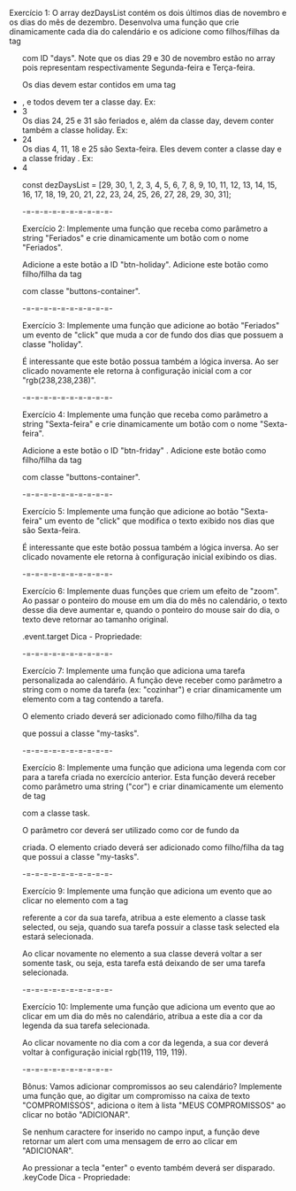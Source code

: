 Exercício 1:
O array dezDaysList contém os dois últimos dias de novembro e os dias do mês de dezembro. Desenvolva uma função que crie dinamicamente cada dia do calendário e os adicione como filhos/filhas da tag <ul> com ID "days". Note que os dias 29 e 30 de novembro estão no array pois representam respectivamente Segunda-feira e Terça-feira.

Os dias devem estar contidos em uma tag <li>, e todos devem ter a classe day. Ex: <li class="day">3</li>
Os dias 24, 25 e 31 são feriados e, além da classe day, devem conter também a classe holiday. Ex: <li class="day holiday">24</li>
Os dias 4, 11, 18 e 25 são Sexta-feira. Eles devem conter a classe day e a classe friday . Ex: <li class="day friday">4</li>

const dezDaysList = [29, 30, 1, 2, 3, 4, 5, 6, 7, 8, 9, 10, 11, 12, 13, 14, 15, 16, 17, 18, 19, 20, 21, 22, 23, 24, 25, 26, 27, 28, 29, 30, 31];

-=-=-=-=-=-=-=-=-=-=-

Exercício 2:
Implemente uma função que receba como parâmetro a string "Feriados" e crie dinamicamente um botão com o nome "Feriados".

Adicione a este botão a ID "btn-holiday".
Adicione este botão como filho/filha da tag <div> com classe "buttons-container".

-=-=-=-=-=-=-=-=-=-=-

Exercício 3:
Implemente uma função que adicione ao botão "Feriados" um evento de "click" que muda a cor de fundo dos dias que possuem a classe "holiday".

É interessante que este botão possua também a lógica inversa. Ao ser clicado novamente ele retorna à configuração inicial com a cor "rgb(238,238,238)".

-=-=-=-=-=-=-=-=-=-=-

Exercício 4:
Implemente uma função que receba como parâmetro a string "Sexta-feira" e crie dinamicamente um botão com o nome "Sexta-feira".

Adicione a este botão o ID "btn-friday" .
Adicione este botão como filho/filha da tag <div> com classe "buttons-container".

-=-=-=-=-=-=-=-=-=-=-

Exercício 5:
Implemente uma função que adicione ao botão "Sexta-feira" um evento de "click" que modifica o texto exibido nos dias que são Sexta-feira.

É interessante que este botão possua também a lógica inversa. Ao ser clicado novamente ele retorna à configuração inicial exibindo os dias.

-=-=-=-=-=-=-=-=-=-=-

Exercício 6:
Implemente duas funções que criem um efeito de "zoom". Ao passar o ponteiro do mouse em um dia do mês no calendário, o texto desse dia deve aumentar e, quando o ponteiro do mouse sair do dia, o texto deve retornar ao tamanho original.

.event.target Dica - Propriedade:

-=-=-=-=-=-=-=-=-=-=-

Exercício 7:
Implemente uma função que adiciona uma tarefa personalizada ao calendário. A função deve receber como parâmetro a string com o nome da tarefa (ex: "cozinhar") e criar dinamicamente um elemento com a tag <span> contendo a tarefa.

O elemento criado deverá ser adicionado como filho/filha da tag <div> que possui a classe "my-tasks".

-=-=-=-=-=-=-=-=-=-=-

Exercício 8:
Implemente uma função que adiciona uma legenda com cor para a tarefa criada no exercício anterior. Esta função deverá receber como parâmetro uma string ("cor") e criar dinamicamente um elemento de tag <div> com a classe task.

O parâmetro cor deverá ser utilizado como cor de fundo da <div> criada.
O elemento criado deverá ser adicionado como filho/filha da tag <div> que possui a classe "my-tasks".

-=-=-=-=-=-=-=-=-=-=-

Exercício 9:
Implemente uma função que adiciona um evento que ao clicar no elemento com a tag <div> referente a cor da sua tarefa, atribua a este elemento a classe task selected, ou seja, quando sua tarefa possuir a classe task selected ela estará selecionada.

Ao clicar novamente no elemento a sua classe deverá voltar a ser somente task, ou seja, esta tarefa está deixando de ser uma tarefa selecionada.

-=-=-=-=-=-=-=-=-=-=-

Exercício 10:
Implemente uma função que adiciona um evento que ao clicar em um dia do mês no calendário, atribua a este dia a cor da legenda da sua tarefa selecionada.

Ao clicar novamente no dia com a cor da legenda, a sua cor deverá voltar à configuração inicial rgb(119, 119, 119).

-=-=-=-=-=-=-=-=-=-=-

Bônus:
Vamos adicionar compromissos ao seu calendário? Implemente uma função que, ao digitar um compromisso na caixa de texto "COMPROMISSOS", adiciona o item à lista "MEUS COMPROMISSOS" ao clicar no botão "ADICIONAR".

Se nenhum caractere for inserido no campo input, a função deve retornar um alert com uma mensagem de erro ao clicar em "ADICIONAR".

Ao pressionar a tecla "enter" o evento também deverá ser disparado.
.keyCode Dica - Propriedade: